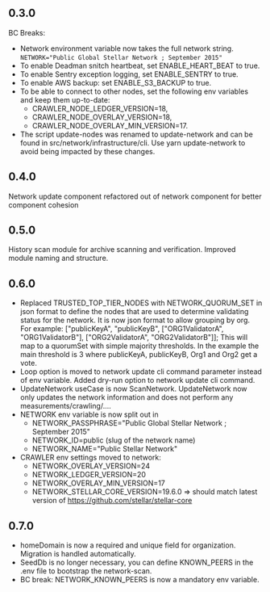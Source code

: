 ## 0.3.0
BC Breaks: 
* Network environment variable now takes the full network string.
`NETWORK="Public Global Stellar Network ; September 2015"`
* To enable Deadman snitch heartbeat, set ENABLE_HEART_BEAT to true.
* To enable Sentry exception logging, set ENABLE_SENTRY to true.
* To enable AWS backup: set ENABLE_S3_BACKUP to true.
* To be able to connect to other nodes, set the following env variables and keep them up-to-date:
  * CRAWLER_NODE_LEDGER_VERSION=18,
  * CRAWLER_NODE_OVERLAY_VERSION=18,
  * CRAWLER_NODE_OVERLAY_MIN_VERSION=17.
* The script update-nodes was renamed to update-network and can be found in src/network/infrastructure/cli. Use yarn update-network to avoid being impacted by these changes.

## 0.4.0
Network update component refactored out of network component for better component cohesion

## 0.5.0
History scan module for archive scanning and verification. Improved module naming and structure.

## 0.6.0
* Replaced TRUSTED_TOP_TIER_NODES with NETWORK_QUORUM_SET in json format 
to define the nodes that are used to determine validating status for the network. 
It is now json format to allow grouping by org. For example: ["publicKeyA", "publicKeyB", ["ORG1ValidatorA", "ORG1ValidatorB"], ["ORG2ValidatorA", "ORG2ValidatorB"]];
This will map to a quorumSet with simple majority thresholds. In the example the main threshold is 3 where publicKeyA, publicKeyB, Org1 and Org2 get a vote. 
* Loop option is moved to network update cli command parameter instead of env variable. Added dry-run option to network update cli command.
* UpdateNetwork useCase is now ScanNetwork. UpdateNetwork now only updates the network information and does not perform any measurements/crawling/....
* NETWORK env variable is now split out in 
  * NETWORK_PASSPHRASE="Public Global Stellar Network ; September 2015"
  * NETWORK_ID=public (slug of the network name)
  * NETWORK_NAME="Public Stellar Network"
* CRAWLER env settings moved to network:
  * NETWORK_OVERLAY_VERSION=24
  * NETWORK_LEDGER_VERSION=20
  * NETWORK_OVERLAY_MIN_VERSION=17
  * NETWORK_STELLAR_CORE_VERSION=19.6.0 => should match latest version of https://github.com/stellar/stellar-core
## 0.7.0
* homeDomain is now a required and unique field for organization. Migration is handled automatically. 
* SeedDb is no longer necessary, you can define KNOWN_PEERS in the .env file to bootstrap the network-scan.
* BC break: NETWORK_KNOWN_PEERS is now a mandatory env variable. 